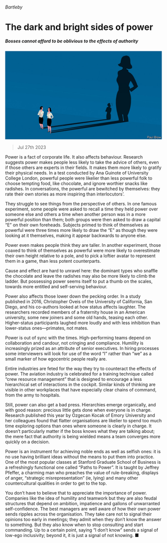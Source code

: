 ###### Bartleby

# The dark and bright sides of power 

##### Bosses cannot afford to be oblivious to the effects of authority 

![image](images/20230729_WBD002.jpg) 

> Jul 27th 2023 

Power is a fact of corporate life. It also affects behaviour. Research suggests power makes people less likely to take the advice of others, even if those others are experts in their fields. It makes them more likely to gratify their physical needs. In a test conducted by Ana Guinote of University College London, powerful people were likelier than less powerful folk to choose tempting food, like chocolate, and ignore worthier snacks like radishes. In conversations, the powerful are bewitched by themselves: they rate their own stories as more inspiring than interlocutors’. 

They struggle to see things from the perspective of others. In one famous experiment, some people were asked to recall a time they held power over someone else and others a time when another person was in a more powerful position than them; both groups were then asked to draw a capital “E” on their own foreheads. Subjects primed to think of themselves as powerful were three times more likely to draw the “E” as though they were looking at it themselves, making it appear backwards to anyone else. 

Power even makes people think they are taller. In another experiment, those coaxed to think of themselves as powerful were more likely to overestimate their own height relative to a pole, and to pick a loftier avatar to represent them in a game, than less potent counterparts. 

Cause and effect are hard to unravel here: the dominant types who snaffle the chocolate and leave the radishes may also be more likely to climb the ladder. But possessing power seems itself to put a thumb on the scales, towards more entitled and self-serving behaviour.

Power also affects those lower down the pecking order. In a study published in 2016, Christopher Oveis of the University of California, San Diego, and his co-authors looked at how status affects laughter. The researchers recorded members of a fraternity house in an American university, some new joiners and some old hands, teasing each other. Higher-status participants laughed more loudly and with less inhibition than lower-status ones—primates, not mates. 

Power is out of sync with the times. High-performing teams depend on collaboration and candour, not cringing and compliance. Humility is increasingly prized as an attribute of senior executives. In hiring processes some interviewers will look for use of the word “I” rather than “we” as a small marker of how egocentric people really are. 

Entire industries are feted for the way they try to counteract the effects of power. The aviation industry is celebrated for a training technique called “crew resource management” that is designed to encourage a less hierarchical set of interactions in the cockpit. Similar kinds of thinking are visible in other workplaces that have especially clear chains of command, from the army to hospitals. 

Still, power can also get a bad press. Hierarchies emerge organically, and with good reason: precious little gets done when everyone is in charge. Research published this year by Ozgecan Kocak of Emory University and her colleagues found that flatter organisations are likelier to spend too much time exploring options than ones where someone is clearly in charge. It doesn’t particularly matter if the boss knows what they are talking about; the mere fact that authority is being wielded means a team converges more quickly on a decision. 

Power is an instrument for achieving noble ends as well as selfish ones: it is no use having brilliant ideas without the means to put them into practice. One of the most popular classes at Stanford Graduate School of Business is a refreshingly functional one called “Paths to Power”. It is taught by Jeffrey Pfeffer, a charming man who preaches the value of rule-breaking, displays of anger, “strategic misrepresentation” (ie, lying) and many other countercultural qualities in order to get to the top. 

You don’t have to believe that to appreciate the importance of power. Companies like the idea of humility and teamwork but they are also feudal structures that depend on ambition, impatience and gallons of unwarranted self-confidence. The best managers are well aware of how their own power sends ripples across the organisation. They take care not to signal their opinions too early in meetings; they admit when they don’t know the answer to something. But they also know when to stop consulting and start commanding. Up to a certain point, saying “I don’t know” sends a signal of low-ego inclusivity; beyond it, it is just a signal of not knowing. ■





